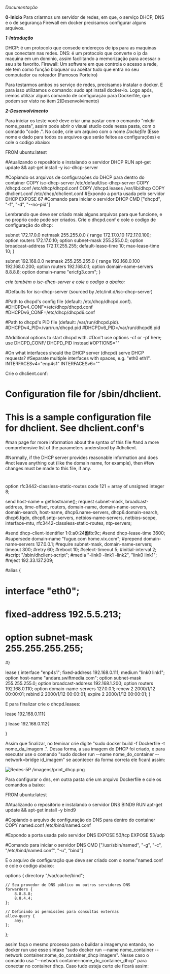 *Documentação*

**0-Inicio**
Para criarmos um servidor de redes, em que, o serviço DHCP, DNS e o de segurança Firewall em docker precisamos configurar alguns arquivos.

***1-Introdução***

DHCP: é um protocolo que consede endereços de ips para as maquinas que conectam nas redes.
DNS: é um protocolo que converte o ip da maquina em um domínio, assim facilitando a memorização para acessar o seu site favorito.
Firewall: Um software em que controla o acesso a rede, ele tem como função bloquear ou aceitar tudo que entra no seu computador ou roteador (Famosos Porteiro)

Para testarmos ambos os serviço de redes, precisamos instalar o docker. E para isso utilizamos o comando: sudo apt install docker-io. Logo após, iremos utilizar alguns comando de configuração para Dockerfile, que podem ser visto no item 2(Desenvolvimento)

***2-Desenvolvimento***

Para iniciar os teste você deve criar uma pastar com o comando "mkdir nome_pasta", assim pode abrir o visual studio code nessa pasta, com o comando "code .". No code, crie um arquivo com o nome *Dockefile* (Esse nome e dado para todos os arquivos que serão feitos as configurações) e cole o codigo abaixo:

FROM ubuntu:latest

#Atualizando o repositório e instalando o servidor DHCP
RUN apt-get update && apt-get install -y isc-dhcp-server

#Copiando os arquivos de configurações do DHCP para dentro do container
COPY  isc-dhcp-server /etc/default/isc-dhcp-server
COPY /dhcpd.conf /etc/dhcp/dhcpd.conf
COPY /dhcpd.leases /var/lib/dhcp
COPY dhclient.conf /etc/dhcp/dhclient.conf
#Expondo a porta usada pelo servidor DHCP
EXPOSE 67
#Comando para iniciar o servidor DHCP
CMD ["dhcpd", "-f", "-d", "--no-pid"]

Lembrando que deve ser criado mais alguns arquivos para que funcione, e no proprio code pode ser criados. Crie o dhcpd.conf e cole o codigo de configuração do dhcp:

subnet 172.17.0.0 netmask 255.255.0.0 {
    range 172.17.0.10 172.17.0.100;
    option routers 172.17.0.10;
    option subnet-mask 255.255.0.0;
    option broadcast-address 172.17.255.255;
    default-lease-time 10;
    max-lease-time 10;
}

subnet 192.168.0.0 netmask 255.255.255.0 {
  range 192.168.0.100 192.168.0.200;
  option routers 192.168.0.1;
  option domain-name-servers 8.8.8.8;
  option domain-name "ericfg3.com";
}

 *crie também o isc-dhcp-server e cole o codigo a abaixo:*
 
 #Defaults for isc-dhcp-server (sourced by /etc/init.d/isc-dhcp-server)

#Path to dhcpd's config file (default: /etc/dhcp/dhcpd.conf).
#DHCPDv4_CONF=/etc/dhcp/dhcpd.conf
#DHCPDv6_CONF=/etc/dhcp/dhcpd6.conf

#Path to dhcpd's PID file (default: /var/run/dhcpd.pid).
#DHCPDv4_PID=/var/run/dhcpd.pid
#DHCPDv6_PID=/var/run/dhcpd6.pid

#Additional options to start dhcpd with.
#Don't use options -cf or -pf here; use DHCPD_CONF/ DHCPD_PID instead
#OPTIONS=""

#On what interfaces should the DHCP server (dhcpd) serve DHCP requests?
#Separate multiple interfaces with spaces, e.g. "eth0 eth1".
INTERFACESv4="enp4s1"
INTERFACESv6=""

Crie o dhclient.conf:

# Configuration file for /sbin/dhclient.
# This is a sample configuration file for dhclient. See dhclient.conf's
#man page for more information about the syntax of this file
#and a more comprehensive list of the parameters understood by
#dhclient.

#Normally, if the DHCP server provides reasonable information and does
#not leave anything out (like the domain name, for example), then
#few changes must be made to this file, if any.
#

option rfc3442-classless-static-routes code 121 = array of unsigned integer 8;

send host-name = gethostname();
request subnet-mask, broadcast-address, time-offset, routers,
	domain-name, domain-name-servers, domain-search, host-name,
	dhcp6.name-servers, dhcp6.domain-search, dhcp6.fqdn, dhcp6.sntp-servers,
	netbios-name-servers, netbios-scope, interface-mtu,
	rfc3442-classless-static-routes, ntp-servers;

#send dhcp-client-identifier 1:0:a0:24:ab:fb:9c;
#send dhcp-lease-time 3600;
#supersede domain-name "fugue.com home.vix.com";
#prepend domain-name-servers 127.0.0.1;
#require subnet-mask, domain-name-servers;
timeout 300;
#retry 60;
#reboot 10;
#select-timeout 5;
#initial-interval 2;
#script "/sbin/dhclient-script";
#media "-link0 -link1 -link2", "link0 link1";
#reject 192.33.137.209;

#alias {
# interface "eth0";
# fixed-address 192.5.5.213;
# option subnet-mask 255.255.255.255;
#}

lease {
 interface "enp4s1";
 fixed-address 192.168.0.111;
 medium "link0 link1";
 option host-name "andare.swiftmedia.com";
 option subnet-mask 255.255.255.0;
 option broadcast-address 192.168.1.200;
 option routers 192.168.0.110;
 option domain-name-servers 127.0.0.1;
 renew 2 2000/1/12 00:00:01;
 rebind 2 2000/1/12 00:00:01;
 expire 2 2000/1/12 00:00:01;
}

E para finalizar crie o dhcpd.leases:

lease 192.168.0.111{

}
lease 192.168.0.112{
    
}

Assim que finalizar, no teminar crie digite "sudo docker build -f Dockerfile -t nome_da_imagem .". Dessa forma, a sua imagem do DHCP foi criado, e para executar use o comando "sudo docker run --name nome_do_container --network=bridge  id_imagem"
se acontecer da forma correta ele ficará assim:

![ Redes-5P
/imagens/print_dhcp.png
](imagens/print_dhcp.png)

Para configurar o dns, em outra pasta crie um arquivo Dockerfile e cole os comandos a baixo:

FROM ubuntu:latest

#Atualizando o repositório e instalando o servidor DNS BIND9
RUN apt-get update && apt-get install -y bind9

#Copiando o arquivo de configuração do DNS para dentro do container
COPY named.conf /etc/bind/named.conf

#Expondo a porta usada pelo servidor DNS
EXPOSE 53/tcp
EXPOSE 53/udp

#Comando para iniciar o servidor DNS
CMD ["/usr/sbin/named", "-g", "-c", "/etc/bind/named.conf", "-u", "bind"]

E o arquivo de configuração que deve ser criado com o nome:"named.conf e cole o codigo abaixo:

options {
    directory "/var/cache/bind";

    // Seu provedor de DNS público ou outros servidores DNS
    forwarders {
        8.8.8.8;
        8.8.4.4;
    };

    // Definindo as permissões para consultas externas
    allow-query {
        any;
    };
};

assim faça o mesmo processo para o buildar a imagem,no entando, no docker run use esse sintaxe "sudo docker run --name nome_container --network container:nome_do_container_dhcp imagem". Nesse caso o comando usa "--network container:nome_do_container_dhcp" para conectar no container dhcp. Caso tudo esteja certo ele ficará assim: 
